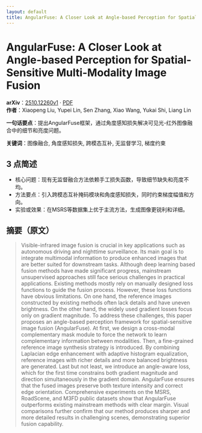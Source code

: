 ```yaml
---
layout: default
title: AngularFuse: A Closer Look at Angle-based Perception for Spatial-Sensitive Multi-Modality Image Fusion
---
```


# AngularFuse: A Closer Look at Angle-based Perception for Spatial-Sensitive Multi-Modality Image Fusion
**arXiv**：[2510.12260v1](https://arxiv.org/abs/2510.12260) · [PDF](https://arxiv.org/pdf/2510.12260.pdf)  
**作者**：Xiaopeng Liu, Yupei Lin, Sen Zhang, Xiao Wang, Yukai Shi, Liang Lin  

**一句话要点**：提出AngularFuse框架，通过角度感知损失解决可见光-红外图像融合中的细节和亮度问题。

**关键词**：图像融合, 角度感知损失, 跨模态互补, 无监督学习, 梯度约束

## 3 点简述
- 核心问题：现有无监督融合方法依赖手工损失函数，导致细节缺失和亮度不均。
- 方法要点：引入跨模态互补掩码模块和角度感知损失，同时约束梯度幅值和方向。
- 实验或效果：在MSRS等数据集上优于主流方法，生成图像更锐利和详细。

## 摘要（原文）

> Visible-infrared image fusion is crucial in key applications such as
> autonomous driving and nighttime surveillance. Its main goal is to integrate
> multimodal information to produce enhanced images that are better suited for
> downstream tasks. Although deep learning based fusion methods have made
> significant progress, mainstream unsupervised approaches still face serious
> challenges in practical applications. Existing methods mostly rely on manually
> designed loss functions to guide the fusion process. However, these loss
> functions have obvious limitations. On one hand, the reference images
> constructed by existing methods often lack details and have uneven brightness.
> On the other hand, the widely used gradient losses focus only on gradient
> magnitude. To address these challenges, this paper proposes an angle-based
> perception framework for spatial-sensitive image fusion (AngularFuse). At
> first, we design a cross-modal complementary mask module to force the network
> to learn complementary information between modalities. Then, a fine-grained
> reference image synthesis strategy is introduced. By combining Laplacian edge
> enhancement with adaptive histogram equalization, reference images with richer
> details and more balanced brightness are generated. Last but not least, we
> introduce an angle-aware loss, which for the first time constrains both
> gradient magnitude and direction simultaneously in the gradient domain.
> AngularFuse ensures that the fused images preserve both texture intensity and
> correct edge orientation. Comprehensive experiments on the MSRS, RoadScene, and
> M3FD public datasets show that AngularFuse outperforms existing mainstream
> methods with clear margin. Visual comparisons further confirm that our method
> produces sharper and more detailed results in challenging scenes, demonstrating
> superior fusion capability.

